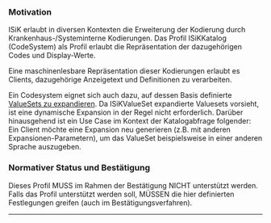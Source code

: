 ### Motivation

ISiK erlaubt in diversen Kontexten die Erweiterung der Kodierung durch Krankenhaus-/Systeminterne Kodierungen. Das Profil ISiKKatalog (CodeSystem) als Profil erlaubt die Repräsentation der dazugehörigen Codes und Display-Werte. 

Eine maschinenlesbare Repräsentation dieser Kodierungen erlaubt es Clients, dazugehörige Anzeigetext und Definitionen zu verarbeiten.

Ein Codesystem eignet sich auch dazu, auf dessen Basis definierte [ValueSets zu expandieren](https://hl7.org/fhir/R4/valueset-operation-expand.html).
Da ISiKValueSet expandierte Valuesets vorsieht, ist eine dynamische Expansion in der Regel nicht erforderlich.
Darüber hinausgehend ist ein Use Case im Kontext der Katalogabfrage folgender: Ein Client möchte eine Expansion neu generieren (z.B. mit anderen Expansionen-Parametern), um das ValueSet beispielsweise in einer anderen Sprache auszugeben. 

### Normativer Status und Bestätigung

Dieses Profil MUSS im Rahmen der Bestätigung NICHT unterstützt werden. Falls das Profil unterstützt werden soll, MÜSSEN die hier definierten Festlegungen greifen (auch im Bestätigungsverfahren). 

---